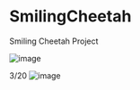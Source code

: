 # SmilingCheetah
Smiling Cheetah Project

![image](https://user-images.githubusercontent.com/25339188/215703628-cff80495-bd45-4b6a-a0d5-58339f9e1aa5.png)

3/20
![image](https://user-images.githubusercontent.com/25339188/226490999-aac71afa-3b89-4234-bdf0-b47024b93c5b.png)
